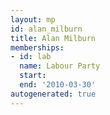 ```yaml
---
layout: mp
id: alan_milburn
title: Alan Milburn
memberships:
- id: lab
  name: Labour Party
  start: 
  end: '2010-03-30'
autogenerated: true
---
```

